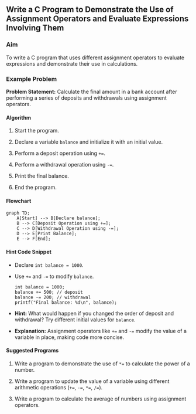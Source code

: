## Write a C Program to Demonstrate the Use of Assignment Operators and Evaluate Expressions Involving Them

### Aim

To write a C program that uses different assignment operators to evaluate expressions and demonstrate their use in calculations.

### Example Problem

**Problem Statement:** Calculate the final amount in a bank account after performing a series of deposits and withdrawals using assignment operators.

#### Algorithm

1.  Start the program.
    
2.  Declare a variable `balance` and initialize it with an initial value.
    
3.  Perform a deposit operation using `+=`.
    
4.  Perform a withdrawal operation using `-=`.
    
5.  Print the final balance.
    
6.  End the program.
    

#### Flowchart

```mermaid
graph TD;
    A[Start] --> B[Declare balance];
    B --> C[Deposit Operation using +=];
    C --> D[Withdrawal Operation using -=];
    D --> E[Print Balance];
    E --> F[End];
```

#### Hint Code Snippet

-   Declare `int balance = 1000`.
    
-   Use `+=` and `-=` to modify `balance`.
    
    ```
    int balance = 1000;
    balance += 500; // deposit
    balance -= 200; // withdrawal
    printf("Final balance: %d\n", balance);
    ```
    
-   **Hint:** What would happen if you changed the order of deposit and withdrawal? Try different initial values for `balance`.
    
-   **Explanation:** Assignment operators like `+=` and `-=` modify the value of a variable in place, making code more concise.
    

#### Suggested Programs

1.  Write a program to demonstrate the use of `*=` to calculate the power of a number.
    
2.  Write a program to update the value of a variable using different arithmetic operations (`+=`, `-=`, `*=`, `/=`).
    
3.  Write a program to calculate the average of numbers using assignment operators.
<!--stackedit_data:
eyJoaXN0b3J5IjpbLTIxMDIzOTYxMDddfQ==
-->
